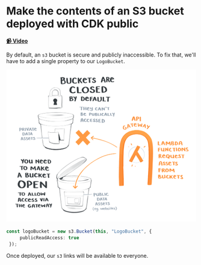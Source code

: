 # Make the contents of an S3 bucket deployed with CDK public

**[📹 Video](https://egghead.io/lessons/aws-make-the-contents-of-an-s3-bucket-deployed-with-cdk-public)**

 By default, an `s3` bucket is secure and publicly inaccessible. To fix that, we'll have to add a single property to our `LogoBucket`.

 ![Closed Buckets Illustration](./images/12-make-the-contents-of-an-s3-bucket-deployed-with-cdk-public-closed-buckets.png)

 ```ts
const logoBucket = new s3.Bucket(this, "LogoBucket", {
      publicReadAccess: true
  });
```

Once deployed, our `s3` links will be available to everyone.